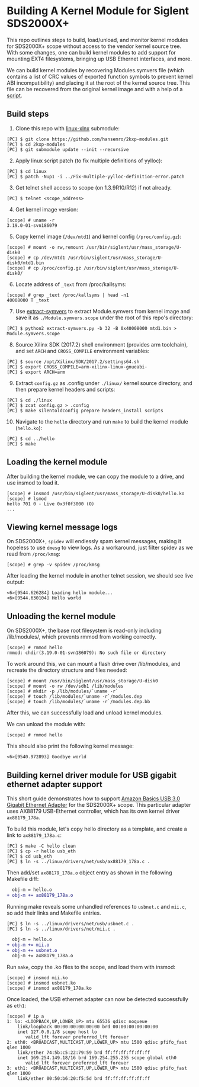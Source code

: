 Building A Kernel Module for Siglent SDS2000X+
==============================================

This repo outlines steps to build, load/unload, and monitor kernel modules for SDS2000X+ scope
without access to the vendor kernel source tree. With some changes, one can build kernel modules
to add support for mounting EXT4 filesystems, bringing up USB Ethernet interfaces, and more.

We can build kernel modules by recovering Modules.symvers file (which contains a list of CRC values
of exported function symbols to prevent kernel ABI incompatibility) and placing it at the root of
the kernel source tree. This file can be recovered from the original kernel image and with a help
of a [script](https://github.com/bol-van/extract-symvers-ng).

## Build steps

1. Clone this repo with [linux-xlnx](https://github.com/Xilinx/linux-xlnx) submodule:

```
[PC] $ git clone https://github.com/hansemro/2kxp-modules.git
[PC] $ cd 2kxp-modules
[PC] $ git submodule update --init --recursive
```

2. Apply linux script patch (to fix multiple definitions of yylloc):

```
[PC] $ cd linux
[PC] $ patch -Nup1 -i ../Fix-multiple-yylloc-definition-error.patch
```

3. Get telnet shell access to scope (on 1.3.9R10/R12) if not already.

```
[PC] $ telnet <scope_address>
```

4. Get kernel image version:

```
[scope] # uname -r
3.19.0-01-svn186079
```

5. Copy kernel image (`/dev/mtd1`) and kernel config (`/proc/config.gz`):

```
[scope] # mount -o rw,remount /usr/bin/siglent/usr/mass_storage/U-disk0
[scope] # cp /dev/mtd1 /usr/bin/siglent/usr/mass_storage/U-disk0/mtd1.bin
[scope] # cp /proc/config.gz /usr/bin/siglent/usr/mass_storage/U-disk0/
```

6. Locate address of `_text` from /proc/kallsyms:

```
[scope] # grep _text /proc/kallsyms | head -n1
40008000 T _text
```

7. Use [extract-symvers](https://github.com/bol-van/extract-symvers-ng) to extract Module.symvers from kernel image and save it as `./Module.symvers.scope` under the root of this repo's directory:

```
[PC] $ python2 extract-symvers.py -b 32 -B 0x40008000 mtd1.bin > Module.symvers.scope
```

8. Source Xilinx SDK (2017.2) shell environment (provides arm toolchain), and set `ARCH` and `CROSS_COMPILE` environment variables:

```
[PC] $ source /opt/Xilinx/SDK/2017.2/settings64.sh
[PC] $ export CROSS_COMPILE=arm-xilinx-linux-gnueabi-
[PC] $ export ARCH=arm
```

9. Extract `config.gz` as .config under `./linux/` kernel source directory, and then prepare kernel headers and scripts:

```
[PC] $ cd ./linux
[PC] $ zcat config.gz > .config
[PC] $ make silentoldconfig prepare headers_install scripts
```

10. Navigate to the `hello` directory and run `make` to build the kernel module (`hello.ko`):

```
[PC] $ cd ../hello
[PC] $ make
```

## Loading the kernel module

After building the kernel module, we can copy the module to a drive, and use insmod to load it.

```
[scope] # insmod /usr/bin/siglent/usr/mass_storage/U-disk0/hello.ko
[scope] # lsmod
hello 701 0 - Live 0x3f0f3000 (O)
...
```

## Viewing kernel message logs

On SDS2000X+, `spidev` will endlessly spam kernel messages, making it hopeless to use `dmesg` to view logs. As a workaround, just filter spidev as we read from `/proc/kmsg`:

```
[scope] # grep -v spidev /proc/kmsg
```

After loading the kernel module in another telnet session, we should see live output:

```
<6>[9544.626284] Loading hello module...
<6>[9544.630104] Hello world
```

## Unloading the kernel module

On SDS2000X+, the base root filesystem is read-only including /lib/modules/, which prevents rmmod from working correctly.

```
[scope] # rmmod hello
rmmod: chdir(3.19.0-01-svn186079): No such file or directory
```

To work around this, we can mount a flash drive over /lib/modules, and recreate the directory structure and files needed:

```
[scope] # mount /usr/bin/siglent/usr/mass_storage/U-disk0
[scope] # mount -o rw /dev/sdb1 /lib/modules
[scope] # mkdir -p /lib/modules/`uname -r`
[scope] # touch /lib/modules/`uname -r`/modules.dep
[scope] # touch /lib/modules/`uname -r`/modules.dep.bb
```

After this, we can successfully load and unload kernel modules.

We can unload the module with:

```
[scope] # rmmod hello
```

This should also print the following kernel message:

```
<6>[9540.972893] Goodbye world
```

## Building kernel driver module for USB gigabit ethernet adapter support

This short guide demonstrates how to support [Amazon Basics USB 3.0 Gigabit Ethernet Adapter](https://www.amazon.com/AmazonBasics-1000-Gigabit-Ethernet-Adapter/dp/B00M77HMU0)
for the SDS2000X+ scope. This particular adapter uses AX88179 USB-Ethernet controller, which has
its own kernel driver `ax88179_178a`.

To build this module, let's copy hello directory as a template, and create a link to `ax88179_178a.c`:

```
[PC] $ make -C hello clean
[PC] $ cp -r hello usb_eth
[PC] $ cd usb_eth
[PC] $ ln -s ../linux/drivers/net/usb/ax88179_178a.c .
```

Then add/set `ax88179_178a.o` object entry as shown in the following Makefile diff:

```patch
  obj-m = hello.o
+ obj-m += ax88179_178a.o
```

Running make reveals some unhandled references to `usbnet.c` and `mii.c`, so add their links and Makefile entries.

```
[PC] $ ln -s ../linux/drivers/net/usb/usbnet.c .
[PC] $ ln -s ../linux/drivers/net/mii.c .
```

```patch
  obj-m = hello.o
+ obj-m += mii.o
+ obj-m += usbnet.o
  obj-m += ax88179_178a.o
```

Run `make`, copy the .ko files to the scope, and load them with insmod:

```
[scope] # insmod mii.ko
[scope] # insmod usbnet.ko
[scope] # insmod ax88179_178a.ko
```

Once loaded, the USB ethernet adapter can now be detected successfully as `eth1`:

```
[scope] # ip a
1: lo: <LOOPBACK,UP,LOWER_UP> mtu 65536 qdisc noqueue
    link/loopback 00:00:00:00:00:00 brd 00:00:00:00:00:00
    inet 127.0.0.1/8 scope host lo
       valid_lft forever preferred_lft forever
2: eth0: <BROADCAST,MULTICAST,UP,LOWER_UP> mtu 1500 qdisc pfifo_fast qlen 1000
    link/ether 74:5b:c5:22:79:59 brd ff:ff:ff:ff:ff:ff
    inet 169.254.149.18/16 brd 169.254.255.255 scope global eth0
       valid_lft forever preferred_lft forever
3: eth1: <BROADCAST,MULTICAST,UP,LOWER_UP> mtu 1500 qdisc pfifo_fast qlen 1000
    link/ether 00:50:b6:20:f5:5d brd ff:ff:ff:ff:ff:ff
```
